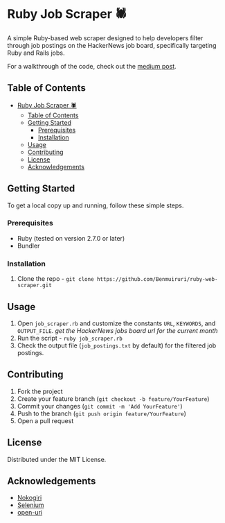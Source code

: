 # Ruby Job Scraper 🕷️

A simple Ruby-based web scraper designed to help developers filter through job postings on the HackerNews job board, specifically targeting Ruby and Rails jobs.

For a walkthrough of the code, check out the [medium post](https://medium.com/@ben.muiruri13/simplify-your-job-hunt-using-a-simple-ruby-web-scraper-ace8bd1bf1fd).

## Table of Contents

- [Ruby Job Scraper 🕷️](#ruby-job-scraper-️)
  - [Table of Contents](#table-of-contents)
  - [Getting Started](#getting-started)
    - [Prerequisites](#prerequisites)
    - [Installation](#installation)
  - [Usage](#usage)
  - [Contributing](#contributing)
  - [License](#license)
  - [Acknowledgements](#acknowledgements)

## Getting Started

To get a local copy up and running, follow these simple steps.

### Prerequisites

- Ruby (tested on version 2.7.0 or later)
- Bundler

### Installation

1. Clone the repo - `git clone https://github.com/Benmuiruri/ruby-web-scraper.git`


## Usage

1. Open `job_scraper.rb` and customize the constants `URL`, `KEYWORDS`, and `OUTPUT_FILE`. _get the HackerNews jobs board url for the current month_
2. Run the script - `ruby job_scraper.rb`
3. Check the output file (`job_postings.txt` by default) for the filtered job postings.

## Contributing

1. Fork the project
2. Create your feature branch (`git checkout -b feature/YourFeature`)
3. Commit your changes (`git commit -m 'Add YourFeature'`)
4. Push to the branch (`git push origin feature/YourFeature`)
5. Open a pull request

## License

Distributed under the MIT License.

## Acknowledgements

- [Nokogiri](https://nokogiri.org/)
- [Selenium](https://www.selenium.dev/)
- [open-uri](https://ruby-doc.org/stdlib-2.7.0/libdoc/open-uri/rdoc/OpenURI.html)


